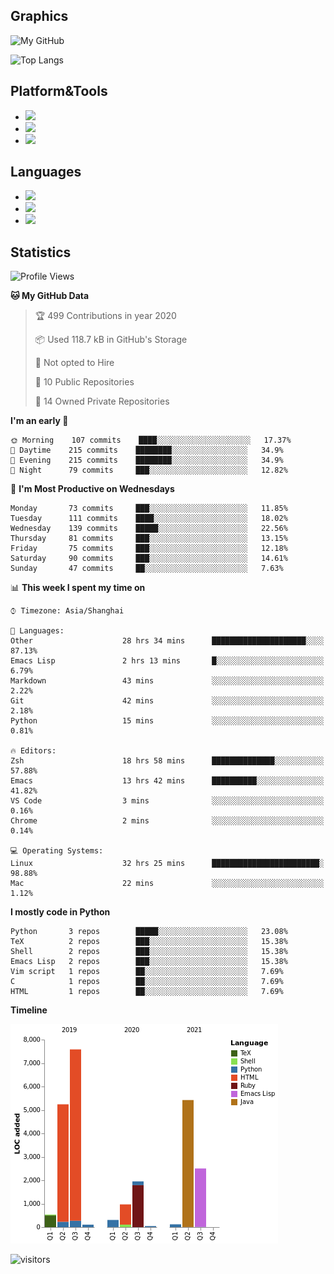 ## Graphics

![My GitHub](https://github-readme-stats.vercel.app/api?username=SteamedFish&count_private=true&show_icons=true&theme=buefy&include_all_commits=true)

![Top Langs](https://github-readme-stats.vercel.app/api/top-langs/?username=SteamedFish&theme=buefy&hide=ruby&count_private=true&show_icons=true&layout=compact)

## Platform&Tools

* [![](https://img.shields.io/badge/ArchLinux--purple?style=flat-square&logo=ArchLinux)](https://www.archlinux.org/)
* [![](https://img.shields.io/badge/Gentoo-testing-purple?style=flat-square&logo=Gentoo)](https://www.gentoo.org/)
* [![](https://img.shields.io/badge/Doom%20Emacs-28-blue?style=flat-square&logo=Gnu%20emacs&logoColor=white)](https://www.gnu.org/software/emacs/)

## Languages

* [![](https://img.shields.io/badge/-Python-3776AB?style=flat-square&logo=python&logoColor=white)](https://www.python.org/)
* [![](https://img.shields.io/badge/-Bash-00ADD8?style=flat-square&logo=Gnu-bash&logoColor=white)](https://www.gnu.org/software/bash/)
* [![](https://img.shields.io/badge/-Go-00ADD8?style=flat-square&logo=go&logoColor=white)](https://golang.org/)

## Statistics

<!--START_SECTION:waka-->
![Profile Views](http://img.shields.io/badge/Profile%20Views-89-blue)

**🐱 My GitHub Data** 

> 🏆 499 Contributions in year 2020
 > 
> 📦 Used 118.7 kB in GitHub's Storage 
 > 
> 🚫 Not opted to Hire
 > 
> 📜 10 Public Repositories 
 > 
> 🔑 14 Owned Private Repositories 

**I'm an early 🐤** 

```text
🌞 Morning    107 commits    ████░░░░░░░░░░░░░░░░░░░░░   17.37% 
🌆 Daytime    215 commits    ████████░░░░░░░░░░░░░░░░░   34.9% 
🌃 Evening    215 commits    ████████░░░░░░░░░░░░░░░░░   34.9% 
🌙 Night      79 commits     ███░░░░░░░░░░░░░░░░░░░░░░   12.82%

```
📅 **I'm Most Productive on Wednesdays** 

```text
Monday       73 commits     ███░░░░░░░░░░░░░░░░░░░░░░   11.85% 
Tuesday      111 commits    ████░░░░░░░░░░░░░░░░░░░░░   18.02% 
Wednesday    139 commits    █████░░░░░░░░░░░░░░░░░░░░   22.56% 
Thursday     81 commits     ███░░░░░░░░░░░░░░░░░░░░░░   13.15% 
Friday       75 commits     ███░░░░░░░░░░░░░░░░░░░░░░   12.18% 
Saturday     90 commits     ███░░░░░░░░░░░░░░░░░░░░░░   14.61% 
Sunday       47 commits     ██░░░░░░░░░░░░░░░░░░░░░░░   7.63%

```


📊 **This week I spent my time on** 

```text
⌚︎ Timezone: Asia/Shanghai

💬 Languages: 
Other                    28 hrs 34 mins      █████████████████████░░░░   87.13% 
Emacs Lisp               2 hrs 13 mins       █░░░░░░░░░░░░░░░░░░░░░░░░   6.79% 
Markdown                 43 mins             ░░░░░░░░░░░░░░░░░░░░░░░░░   2.22% 
Git                      42 mins             ░░░░░░░░░░░░░░░░░░░░░░░░░   2.18% 
Python                   15 mins             ░░░░░░░░░░░░░░░░░░░░░░░░░   0.81%

🔥 Editors: 
Zsh                      18 hrs 58 mins      ██████████████░░░░░░░░░░░   57.88% 
Emacs                    13 hrs 42 mins      ██████████░░░░░░░░░░░░░░░   41.82% 
VS Code                  3 mins              ░░░░░░░░░░░░░░░░░░░░░░░░░   0.16% 
Chrome                   2 mins              ░░░░░░░░░░░░░░░░░░░░░░░░░   0.14%

💻 Operating Systems: 
Linux                    32 hrs 25 mins      ████████████████████████░   98.88% 
Mac                      22 mins             ░░░░░░░░░░░░░░░░░░░░░░░░░   1.12%

```

**I mostly code in Python** 

```text
Python       3 repos        █████░░░░░░░░░░░░░░░░░░░░   23.08% 
TeX          2 repos        ███░░░░░░░░░░░░░░░░░░░░░░   15.38% 
Shell        2 repos        ███░░░░░░░░░░░░░░░░░░░░░░   15.38% 
Emacs Lisp   2 repos        ███░░░░░░░░░░░░░░░░░░░░░░   15.38% 
Vim script   1 repos        ██░░░░░░░░░░░░░░░░░░░░░░░   7.69% 
C            1 repos        ██░░░░░░░░░░░░░░░░░░░░░░░   7.69% 
HTML         1 repos        ██░░░░░░░░░░░░░░░░░░░░░░░   7.69%

```


**Timeline**

![Chart not found](https://github.com/SteamedFish/SteamedFish/blob/master/charts/bar_graph.png) 


<!--END_SECTION:waka-->

![visitors](https://visitor-badge.laobi.icu/badge?page_id=SteamedFish.SteamedFish)
